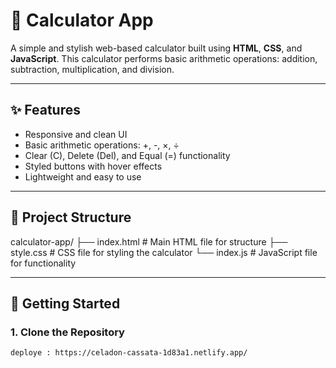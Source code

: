 # 📱 Calculator App

A simple and stylish web-based calculator built using **HTML**, **CSS**, and **JavaScript**. This calculator performs basic arithmetic operations: addition, subtraction, multiplication, and division.

---

## ✨ Features

- Responsive and clean UI
- Basic arithmetic operations: +, -, ×, ÷
- Clear (C), Delete (Del), and Equal (=) functionality
- Styled buttons with hover effects
- Lightweight and easy to use

---

## 📂 Project Structure

calculator-app/
├── index.html # Main HTML file for structure
├── style.css # CSS file for styling the calculator
└── index.js # JavaScript file for functionality


---

## 🚀 Getting Started

### 1. Clone the Repository

```bash
deploye : https://celadon-cassata-1d83a1.netlify.app/
